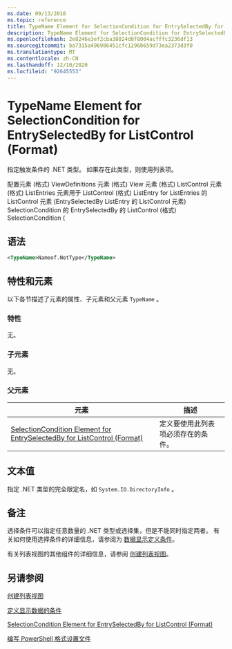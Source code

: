 ```yaml
---
ms.date: 09/13/2016
ms.topic: reference
title: TypeName Element for SelectionCondition for EntrySelectedBy for ListControl (Format)
description: TypeName Element for SelectionCondition for EntrySelectedBy for ListControl (Format)
ms.openlocfilehash: 2e8246e3ef2cba38824d8f8004acfffc3236df13
ms.sourcegitcommit: ba7315a496986451cfc1296b659d73ea2373d3f0
ms.translationtype: MT
ms.contentlocale: zh-CN
ms.lasthandoff: 12/10/2020
ms.locfileid: "92645553"
---
```

# <a name="typename-element-for-selectioncondition-for-entryselectedby-for-listcontrol-format"></a>TypeName Element for SelectionCondition for EntrySelectedBy for ListControl (Format)

指定触发条件的 .NET 类型。 如果存在此类型，则使用列表项。

配置元素 (格式) ViewDefinitions 元素 (格式) View 元素 (格式) ListControl 元素 (格式) ListEntries 元素用于 ListControl (格式) ListEntry for ListEntries 的 ListControl 元素 (EntrySelectedBy ListEntry 的 ListControl 元素) SelectionCondition 的 EntrySelectedBy 的 ListControl (格式) SelectionCondition (

## <a name="syntax"></a>语法

```xml
<TypeName>Nameof.NetType</TypeName>
```

## <a name="attributes-and-elements"></a>特性和元素

以下各节描述了元素的属性、子元素和父元素 `TypeName` 。

### <a name="attributes"></a>特性

无。

### <a name="child-elements"></a>子元素

无。

### <a name="parent-elements"></a>父元素

|元素|描述|
|-------------|-----------------|
|[SelectionCondition Element for EntrySelectedBy for ListControl (Format)](./selectioncondition-element-for-entryselectedby-for-listcontrol-format.md)|定义要使用此列表项必须存在的条件。|

## <a name="text-value"></a>文本值

指定 .NET 类型的完全限定名，如 `System.IO.DirectoryInfo` 。

## <a name="remarks"></a>备注

选择条件可以指定任意数量的 .NET 类型或选择集，但是不能同时指定两者。 有关如何使用选择条件的详细信息，请参阅为 [数据显示定义条件](./defining-conditions-for-displaying-data.md)。

有关列表视图的其他组件的详细信息，请参阅 [创建列表视图](./creating-a-list-view.md)。

## <a name="see-also"></a>另请参阅

[创建列表视图](./creating-a-list-view.md)

[定义显示数据的条件](./defining-conditions-for-displaying-data.md)

[SelectionCondition Element for EntrySelectedBy for ListControl (Format)](./selectioncondition-element-for-entryselectedby-for-listcontrol-format.md)

[编写 PowerShell 格式设置文件](./writing-a-powershell-formatting-file.md)
